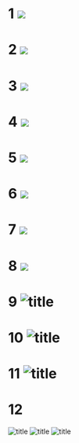 # 1 ![](pic/1.1.png)


# 2 ![](pic/1.2.png)


# 3 ![](pic/1.3.png)


# 4 ![](pic/1.4.png)


# 5 ![](pic/1.5.png)


# 6 ![](pic/1.6.png)


# 7 ![](pic/1.7.png)

# 8 ![](pic/1.8.png)

# 9 ![title](pic/1.9.png)

# 10  ![title](pic/1.10.png)

# 11  ![title](pic/1.11.png)

# 12
![title](pic/1.12.1.png)
![title](pic/1.12.2.png)
![title](pic/1.12.3.png)